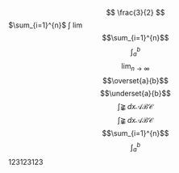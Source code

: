 $$
\frac{3}{2}
$$
$\sum_{i=1}^{n}$
$\int$
$\lim$
$$\sum_{i=1}^{n}$$
$$\int_a^b$$
$$\lim_{n\to\infty}$$
$$\overset{a}{b}$$
$$\underset{a}{b}$$
$$\int_{}^{} \gnapprox  \,dx \mathcal{A} \mathcal{B} \mathcal{C} $$
$$\int_{}^{} \gnapprox  \,dx \mathcal{A} \mathcal{B} \mathcal{C} $$
$$\sum_{i=1}^{n}$$
$$\int_a^b$$123123123
